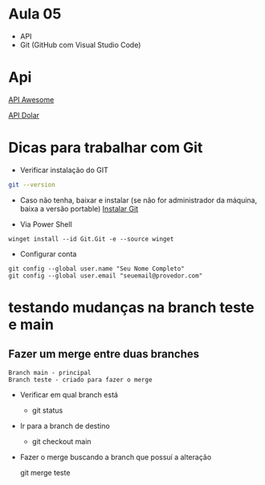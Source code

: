# Aula 05
- API
- Git (GitHub com Visual Studio Code)

# Api 

[API Awesome](https://docs.awesomeapi.com.br/)

[API Dolar](https://economia.awesomeapi.com.br/json/last/USD-BRL)




# Dicas para trabalhar com Git

- Verificar instalação do GIT

```Bash
git --version
```

- Caso não tenha, baixar e instalar (se não for administrador da máquina, baixa a versão portable)
[Instalar Git](https://git-scm.com/downloads)

- Via Power Shell
```Power Shell
winget install --id Git.Git -e --source winget
```

- Configurar conta

```Power Shell
git config --global user.name "Seu Nome Completo"
git config --global user.email "seuemail@provedor.com"
```

# testando mudanças na branch teste e main

## Fazer um merge entre duas branches

    Branch main - principal
    Branch teste - criado para fazer o merge

- Verificar em qual branch está
    - git status

- Ir para a branch de destino

    - git checkout main

- Fazer o merge buscando a branch que possuí a alteração

    git merge teste

